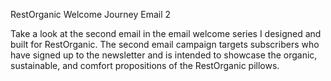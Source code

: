RestOrganic Welcome Journey Email 2

Take a look at the second email in the email welcome series I designed and built for RestOrganic. The second email campaign targets subscribers who have signed up to the newsletter and is intended to showcase the organic, sustainable, and comfort propositions of the RestOrganic pillows.
